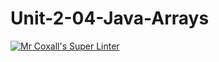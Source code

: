 # Unit-2-04-Java-Arrays
[![Mr Coxall's Super Linter](https://github.com/ICS4U-Programming-NoahS/Unit-2-06-Java-Arrays/workflows/Mr%20Coxall's%20Super%20Linter/badge.svg)](https://github.com/ICS4U-Programming-NoahS/Unit-2-06-Java-Arrays-Vs-Lists/actions/)
